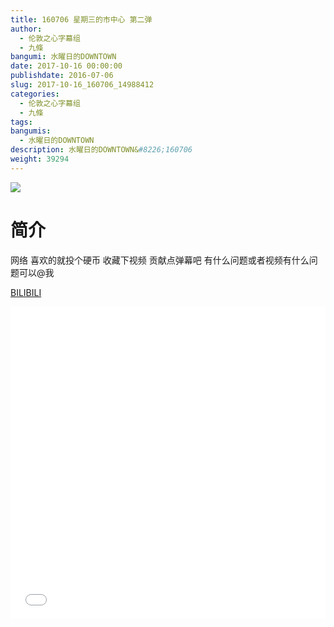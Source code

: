 ```yaml
---
title: 160706 星期三的市中心 第二弹
author: 
  - 伦敦之心字幕组
  - 九條
bangumi: 水曜日的DOWNTOWN
date: 2017-10-16 00:00:00
publishdate: 2016-07-06
slug: 2017-10-16_160706_14988412
categories: 
  - 伦敦之心字幕组
  - 九條
tags: 
bangumis: 
  - 水曜日的DOWNTOWN
description: 水曜日的DOWNTOWN&#8226;160706
weight: 39294
---
```


![](https://i.imgur.com/8Ic6dCO.jpg)

# 简介  
网络
喜欢的就投个硬币 收藏下视频 贡献点弹幕吧 有什么问题或者视频有什么问题可以@我

  [BILIBILI](https://www.bilibili.com/video/av14988412/)


  <iframe src="//www.bilibili.com/html/html5player.html?cid=24415801&aid=14988412" width="100%" height="500" frameborder="0" allowfullscreen="allowfullscreen"></iframe>
